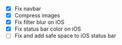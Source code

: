 - [x] Fix navbar
- [x] Compress images
- [x] Fix filter blur on iOS
- [x] Fix status bar color on iOS
- [ ] Fix and add safe space to iOS status bar
